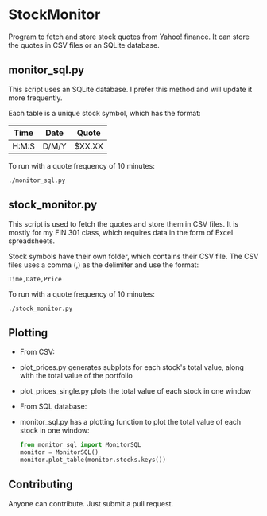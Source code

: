 # StockMonitor
Program to fetch and store stock quotes from Yahoo! finance. It can store the quotes in CSV files or an SQLite database.

## monitor_sql.py

This script uses an SQLite database. I prefer this method and will update it more frequently.

Each table is a unique stock symbol, which has the format:

| Time   | Date   | Quote   |
| ------ | ------ | ------- |
| H:M:S  | D/M/Y  | $XX.XX  |

To run with a quote frequency of 10 minutes:

    ./monitor_sql.py

## stock_monitor.py

This script is used to fetch the quotes and store them in CSV files. It is mostly for my FIN 301 class, which requires data in the form of Excel spreadsheets.

Stock symbols have their own folder, which contains their CSV file. The CSV files uses a comma (,) as the delimiter and use the format:

    Time,Date,Price

To run with a quote frequency of 10 minutes:

    ./stock_monitor.py

## Plotting

- From CSV:
 - plot_prices.py generates subplots for each stock's total value, along with the total value of the portfolio
 - plot_prices_single.py plots the total value of each stock in one window

- From SQL database:
 - monitor_sql.py has a plotting function to plot the total value of each stock in one window:

   ```python
   from monitor_sql import MonitorSQL
   monitor = MonitorSQL()
   monitor.plot_table(monitor.stocks.keys())
   ```

## Contributing

Anyone can contribute. Just submit a pull request.
